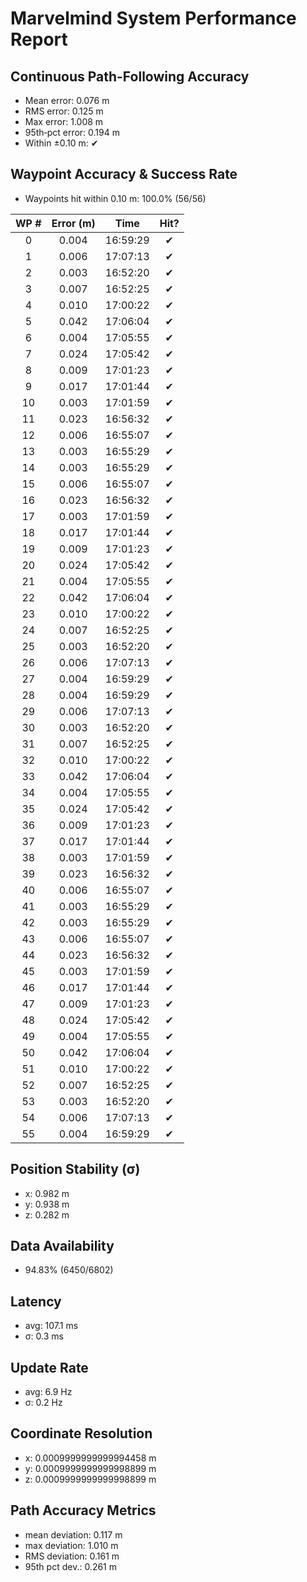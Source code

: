 # Marvelmind System Performance Report

## Continuous Path-Following Accuracy
- Mean error:      0.076 m
- RMS error:       0.125 m
- Max error:       1.008 m
- 95th‐pct error:  0.194 m
- Within ±0.10 m:  ✔

## Waypoint Accuracy & Success Rate
- Waypoints hit within 0.10 m: 100.0% (56/56)

| WP # | Error (m) |   Time   | Hit? |
|:----:|:---------:|:--------:|:----:|
|  0   |   0.004   | 16:59:29 |  ✔   |
|  1   |   0.006   | 17:07:13 |  ✔   |
|  2   |   0.003   | 16:52:20 |  ✔   |
|  3   |   0.007   | 16:52:25 |  ✔   |
|  4   |   0.010   | 17:00:22 |  ✔   |
|  5   |   0.042   | 17:06:04 |  ✔   |
|  6   |   0.004   | 17:05:55 |  ✔   |
|  7   |   0.024   | 17:05:42 |  ✔   |
|  8   |   0.009   | 17:01:23 |  ✔   |
|  9   |   0.017   | 17:01:44 |  ✔   |
|  10  |   0.003   | 17:01:59 |  ✔   |
|  11  |   0.023   | 16:56:32 |  ✔   |
|  12  |   0.006   | 16:55:07 |  ✔   |
|  13  |   0.003   | 16:55:29 |  ✔   |
|  14  |   0.003   | 16:55:29 |  ✔   |
|  15  |   0.006   | 16:55:07 |  ✔   |
|  16  |   0.023   | 16:56:32 |  ✔   |
|  17  |   0.003   | 17:01:59 |  ✔   |
|  18  |   0.017   | 17:01:44 |  ✔   |
|  19  |   0.009   | 17:01:23 |  ✔   |
|  20  |   0.024   | 17:05:42 |  ✔   |
|  21  |   0.004   | 17:05:55 |  ✔   |
|  22  |   0.042   | 17:06:04 |  ✔   |
|  23  |   0.010   | 17:00:22 |  ✔   |
|  24  |   0.007   | 16:52:25 |  ✔   |
|  25  |   0.003   | 16:52:20 |  ✔   |
|  26  |   0.006   | 17:07:13 |  ✔   |
|  27  |   0.004   | 16:59:29 |  ✔   |
|  28  |   0.004   | 16:59:29 |  ✔   |
|  29  |   0.006   | 17:07:13 |  ✔   |
|  30  |   0.003   | 16:52:20 |  ✔   |
|  31  |   0.007   | 16:52:25 |  ✔   |
|  32  |   0.010   | 17:00:22 |  ✔   |
|  33  |   0.042   | 17:06:04 |  ✔   |
|  34  |   0.004   | 17:05:55 |  ✔   |
|  35  |   0.024   | 17:05:42 |  ✔   |
|  36  |   0.009   | 17:01:23 |  ✔   |
|  37  |   0.017   | 17:01:44 |  ✔   |
|  38  |   0.003   | 17:01:59 |  ✔   |
|  39  |   0.023   | 16:56:32 |  ✔   |
|  40  |   0.006   | 16:55:07 |  ✔   |
|  41  |   0.003   | 16:55:29 |  ✔   |
|  42  |   0.003   | 16:55:29 |  ✔   |
|  43  |   0.006   | 16:55:07 |  ✔   |
|  44  |   0.023   | 16:56:32 |  ✔   |
|  45  |   0.003   | 17:01:59 |  ✔   |
|  46  |   0.017   | 17:01:44 |  ✔   |
|  47  |   0.009   | 17:01:23 |  ✔   |
|  48  |   0.024   | 17:05:42 |  ✔   |
|  49  |   0.004   | 17:05:55 |  ✔   |
|  50  |   0.042   | 17:06:04 |  ✔   |
|  51  |   0.010   | 17:00:22 |  ✔   |
|  52  |   0.007   | 16:52:25 |  ✔   |
|  53  |   0.003   | 16:52:20 |  ✔   |
|  54  |   0.006   | 17:07:13 |  ✔   |
|  55  |   0.004   | 16:59:29 |  ✔   |

## Position Stability (σ)
- x: 0.982 m
- y: 0.938 m
- z: 0.282 m

## Data Availability
- 94.83% (6450/6802)

## Latency
- avg: 107.1 ms
- σ: 0.3 ms

## Update Rate
- avg: 6.9 Hz
- σ: 0.2 Hz

## Coordinate Resolution
- x: 0.0009999999999994458 m
- y: 0.0009999999999998899 m
- z: 0.0009999999999998899 m

## Path Accuracy Metrics
- mean deviation: 0.117 m
- max deviation:  1.010 m
- RMS deviation:  0.161 m
- 95th pct dev.:  0.261 m
